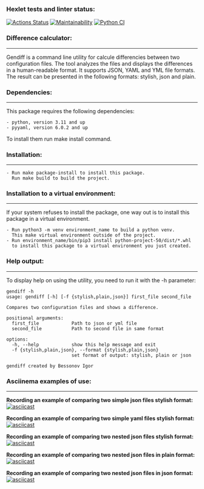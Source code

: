 ### Hexlet tests and linter status:
[![Actions Status](https://github.com/iKogep23/python-project-50/actions/workflows/hexlet-check.yml/badge.svg)](https://github.com/iKogep23/python-project-50/actions)
[![Maintainability](https://api.codeclimate.com/v1/badges/97d4cbb0ee75dbc0acf2/maintainability)](https://codeclimate.com/github/iKogep23/python-project-50/maintainability)
[![Python CI](https://github.com/iKogep23/python-project-50/actions/workflows/pyci.yml/badge.svg)](https://github.com/iKogep23/python-project-50/actions/workflows/pyci.yml)

### Difference calculator:
___
Gendiff is a command line utility for calcule differencies between two configuration files.
The tool analyzes the files and displays the differences in a human-readable format.
It supports JSON, YAML and YML file formats.
The result can be presented in the following formats: stylish, json and plain.

### Dependencies:
___
This package requires the following dependencies:

    - python, version 3.11 and up
    - pyyaml, version 6.0.2 and up 

To install them run make install command.

### Installation:
___
    - Run make package-install to install this package.
      Run make build to build the project.

### Installation to a virtual environment:
___
If your system refuses to install the package, one way out is to install this package in a virtual environment.

    - Run python3 -m venv environment_name to build a python venv.
      This make virtual environment outside of the project.
    - Run environment_name/bin/pip3 install python-project-50/dist/*.whl
      to install this package to a virtual environment you just created.

### Help output:
___
To display help on using the utility, you need to run it with the -h parameter:
```
gendiff -h
usage: gendiff [-h] [-f {stylish,plain,json}] first_file second_file

Compares two configuration files and shows a difference.

positional arguments:
  first_file            Path to json or yml file
  second_file           Path to second file in same format

options:
  -h, --help            show this help message and exit
  -f {stylish,plain,json}, --format {stylish,plain,json}
                        set format of output: stylish, plain or json

gendiff created by Bessonov Igor
```

### Asciinema examples of use:
___
**Recording an example of comparing two simple json files stylish format:**
[![asciicast](https://asciinema.org/a/4HtEexWL25M1NnNP8vH4K6PPx.svg)](https://asciinema.org/a/4HtEexWL25M1NnNP8vH4K6PPx)

**Recording an example of comparing two simple yaml files stylish format:**
[![asciicast](https://asciinema.org/a/w0OBblPKDW1n1tbCr236vA3fi.svg)](https://asciinema.org/a/w0OBblPKDW1n1tbCr236vA3fi)

**Recording an example of comparing two nested json files stylish format:**
[![asciicast](https://asciinema.org/a/GJySB1OdDZ1ET3LmL5EtS7dN9.svg)](https://asciinema.org/a/GJySB1OdDZ1ET3LmL5EtS7dN9)

**Recording an example of comparing two nested json files in plain format:**
[![asciicast](https://asciinema.org/a/L4dFPH8WyuxQ1U7Ja1F9TU1fz.svg)](https://asciinema.org/a/L4dFPH8WyuxQ1U7Ja1F9TU1fz)

**Recording an example of comparing two nested json files in json format:**
[![asciicast](https://asciinema.org/a/yU2zsIVDNUr8jRxfcuw8c4nJC.svg)](https://asciinema.org/a/yU2zsIVDNUr8jRxfcuw8c4nJC)
